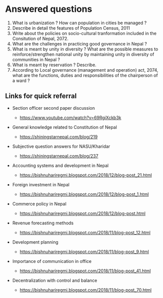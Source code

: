 # Answered questions

1. What is urbanization ? How can population in cities be managed ?
2. Describe in detail the features of Population Census, 2011
3. Write about the policies on socio-cultural tranformation included in the Consitution of Nepal, 2072.
4. What are the challenges in practicing good governance in Nepal ?
5. What is meant by unity in diversity ? What are the possible measures to reinforce/strengthen national unity by maintaining unity in diversity of communities in Nepal ?
6. What is meant by reservation ? Describe.
7. According to Local governance (management and operation) act, 2074, what are the functions, duties and responsibilities of the chairperson of a ward ?

## Links for quick referral

- Section officer second paper discussion
  - https://www.youtube.com/watch?v=69RgiXckb3k

- General knowledge related to Constitution of Nepal
  - https://shiningstarnepal.com/blog/219

- Subjective question answers for NASU/Kharidar
  - https://shiningstarnepal.com/blog/237

- Accounting systems and development in Nepal
  - https://bishnuhariregmi.blogspot.com/2018/12/blog-post_21.html

- Foreign investment in Nepal
  - https://bishnuhariregmi.blogspot.com/2018/12/blog-post_1.html

- Commerce policy in Nepal
  - https://bishnuhariregmi.blogspot.com/2018/12/blog-post.html

- Revenue forecasting methods
  - https://bishnuhariregmi.blogspot.com/2018/11/blog-post_12.html

- Development planning
  - https://bishnuhariregmi.blogspot.com/2018/11/blog-post_9.html

- Importance of communication in office
  - https://bishnuhariregmi.blogspot.com/2018/11/blog-post_41.html

- Decentralization with control and balance
  - https://bishnuhariregmi.blogspot.com/2018/11/blog-post_70.html
